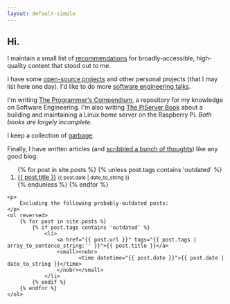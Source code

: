 ```yaml
---
layout: default-simple
---
```


<section>
    <h1>Hi.</h1>
    <p>
        I maintain a small list of <a href="{{ site.baseurl }}/recommendations/">recommendations</a> for broadly-accessible, high-quality content that stood out to me.
    <p>
        I have some <a href="https://github.com/QasimK">open-source
        projects</a> and other personal projects (that I may list here one day). I'd like to do more <a href="{{ site.baseurl }}/talks/">software engineering talks</a>.
    <p>
        I'm writing <a href="https://qasimk.gitbooks.io/programmers-compendium/content/">The Programmer's Compendium</a>, a repository for my knowledge on Software Engineering. I'm also writing <a href="https://qasimk.gitbooks.io/piserver-book/content/">The PiServer Book</a> about a building and maintaining a Linux home server on the Raspberry Pi. <em>Both books are largely incomplete.</em>
    <p>
        I keep a collection of <a href="{{ site.baseurl }}/garbage/">garbage</a>.
    <p>
        Finally, I have written articles (and <a href="{{ site.baseurl }}/scribbles/">scribbled a bunch of thoughts</a>) like any good blog:
    <ol reversed>
        {% for post in site.posts %}
            {% unless post.tags contains 'outdated' %}
                <li>
                    <a href="{{ post.url }}" tags="{{ post.tags | array_to_sentence_string:'' }}">{{ post.title }}</a>
                    <small><nobr>
                           <time datetime="{{ post.date }}">{{ post.date | date_to_string }}</time>
                    </nobr></small>
                </li>
            {% endunless %}
        {% endfor %}
    </ol>

    <p>
        Excluding the following probably-outdated posts:
    </p>
    <ol reversed>
        {% for post in site.posts %}
            {% if post.tags contains 'outdated' %}
                <li>
                    <a href="{{ post.url }}" tags="{{ post.tags | array_to_sentence_string:'' }}">{{ post.title }}</a>
                    <small><nobr>
                           <time datetime="{{ post.date }}">{{ post.date | date_to_string }}</time>
                    </nobr></small>
                </li>
            {% endif %}
        {% endfor %}
    </ol>
</section>
